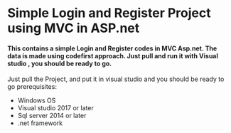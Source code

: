 # Simple Login and Register Project using MVC in ASP.net
#### This contains a simple Login and Register codes in MVC Asp.net. The data is made using codefirst approach. Just pull and run it with Visual studio , you should be ready to go.
Just pull the Project, and put it in visual studio and you should be ready to go
prerequisites: 
* Windows OS
* Visual studio 2017 or later
* Sql server 2014 or later
* .net framework 
